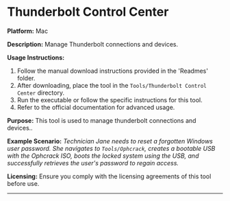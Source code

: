 # Thunderbolt Control Center

**Platform:** Mac

**Description:**
Manage Thunderbolt connections and devices.

**Usage Instructions:**
1. Follow the manual download instructions provided in the 'Readmes' folder.
2. After downloading, place the tool in the `Tools/Thunderbolt Control Center` directory.
3. Run the executable or follow the specific instructions for this tool.
4. Refer to the official documentation for advanced usage.

**Purpose:**
This tool is used to manage thunderbolt connections and devices..

**Example Scenario:**
*Technician Jane needs to reset a forgotten Windows user password. She navigates to `Tools/Ophcrack`, creates a bootable USB with the Ophcrack ISO, boots the locked system using the USB, and successfully retrieves the user's password to regain access.*

**Licensing:**
Ensure you comply with the licensing agreements of this tool before use.

---
